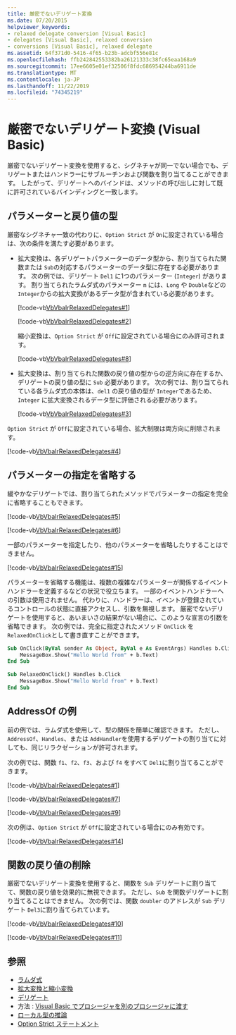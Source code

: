 ```yaml
---
title: 厳密でないデリゲート変換
ms.date: 07/20/2015
helpviewer_keywords:
- relaxed delegate conversion [Visual Basic]
- delegates [Visual Basic], relaxed conversion
- conversions [Visual Basic], relaxed delegate
ms.assetid: 64f371d0-5416-4f65-b23b-adcbf556e81c
ms.openlocfilehash: ffb242842553382ba26121333c38fc65eaa168a9
ms.sourcegitcommit: 17ee6605e01ef32506f8fdc686954244ba6911de
ms.translationtype: MT
ms.contentlocale: ja-JP
ms.lasthandoff: 11/22/2019
ms.locfileid: "74345219"
---
```

# <a name="relaxed-delegate-conversion-visual-basic"></a>厳密でないデリゲート変換 (Visual Basic)
厳密でないデリゲート変換を使用すると、シグネチャが同一でない場合でも、デリゲートまたはハンドラーにサブルーチンおよび関数を割り当てることができます。 したがって、デリゲートへのバインドは、メソッドの呼び出しに対して既に許可されているバインディングと一致します。  
  
## <a name="parameters-and-return-type"></a>パラメーターと戻り値の型  
 厳密なシグネチャ一致の代わりに、`Option Strict` が `On`に設定されている場合は、次の条件を満たす必要があります。  
  
- 拡大変換は、各デリゲートパラメーターのデータ型から、割り当てられた関数または `Sub`の対応するパラメーターのデータ型に存在する必要があります。 次の例では、デリゲート `Del1` に1つのパラメーター (`Integer`) があります。 割り当てられたラムダ式のパラメーター `m` には、`Long` や `Double`などの `Integer`からの拡大変換があるデータ型が含まれている必要があります。  
  
     [!code-vb[VbVbalrRelaxedDelegates#1](~/samples/snippets/visualbasic/VS_Snippets_VBCSharp/VbVbalrRelaxedDelegates/VB/Module1.vb#1)]  
  
     [!code-vb[VbVbalrRelaxedDelegates#2](~/samples/snippets/visualbasic/VS_Snippets_VBCSharp/VbVbalrRelaxedDelegates/VB/Module1.vb#2)]  
  
     縮小変換は、`Option Strict` が `Off`に設定されている場合にのみ許可されます。  
  
     [!code-vb[VbVbalrRelaxedDelegates#8](~/samples/snippets/visualbasic/VS_Snippets_VBCSharp/VbVbalrRelaxedDelegates/VB/Module2.vb#8)]  
  
- 拡大変換は、割り当てられた関数の戻り値の型からの逆方向に存在するか、デリゲートの戻り値の型に `Sub` 必要があります。 次の例では、割り当てられている各ラムダ式の本体は、`del1` の戻り値の型が `Integer`であるため、`Integer` に拡大変換されるデータ型に評価される必要があります。  
  
     [!code-vb[VbVbalrRelaxedDelegates#3](~/samples/snippets/visualbasic/VS_Snippets_VBCSharp/VbVbalrRelaxedDelegates/VB/Module1.vb#3)]  
  
 `Option Strict` が `Off`に設定されている場合、拡大制限は両方向に削除されます。  
  
 [!code-vb[VbVbalrRelaxedDelegates#4](~/samples/snippets/visualbasic/VS_Snippets_VBCSharp/VbVbalrRelaxedDelegates/VB/Module2.vb#4)]  
  
## <a name="omitting-parameter-specifications"></a>パラメーターの指定を省略する  
 緩やかなデリゲートでは、割り当てられたメソッドでパラメーターの指定を完全に省略することもできます。  
  
 [!code-vb[VbVbalrRelaxedDelegates#5](~/samples/snippets/visualbasic/VS_Snippets_VBCSharp/VbVbalrRelaxedDelegates/VB/Module1.vb#5)]  
  
 [!code-vb[VbVbalrRelaxedDelegates#6](~/samples/snippets/visualbasic/VS_Snippets_VBCSharp/VbVbalrRelaxedDelegates/VB/Module1.vb#6)]  
  
 一部のパラメーターを指定したり、他のパラメーターを省略したりすることはできません。  
  
 [!code-vb[VbVbalrRelaxedDelegates#15](~/samples/snippets/visualbasic/VS_Snippets_VBCSharp/VbVbalrRelaxedDelegates/VB/Module1.vb#15)]  
  
 パラメーターを省略する機能は、複数の複雑なパラメーターが関係するイベントハンドラーを定義するなどの状況で役立ちます。 一部のイベントハンドラーへの引数は使用されません。 代わりに、ハンドラーは、イベントが登録されているコントロールの状態に直接アクセスし、引数を無視します。 厳密でないデリゲートを使用すると、あいまいさの結果がない場合に、このような宣言の引数を省略できます。 次の例では、完全に指定されたメソッド `OnClick` を `RelaxedOnClick`として書き直すことができます。  
  
```vb  
Sub OnClick(ByVal sender As Object, ByVal e As EventArgs) Handles b.Click  
    MessageBox.Show("Hello World from" + b.Text)  
End Sub  
  
Sub RelaxedOnClick() Handles b.Click  
    MessageBox.Show("Hello World from" + b.Text)  
End Sub  
```  
  
## <a name="addressof-examples"></a>AddressOf の例  
 前の例では、ラムダ式を使用して、型の関係を簡単に確認できます。 ただし、`AddressOf`、`Handles`、または `AddHandler`を使用するデリゲートの割り当てに対しても、同じリラクゼーションが許可されます。  
  
 次の例では、関数 `f1`、`f2`、`f3`、および `f4` をすべて `Del1`に割り当てることができます。  
  
 [!code-vb[VbVbalrRelaxedDelegates#1](~/samples/snippets/visualbasic/VS_Snippets_VBCSharp/VbVbalrRelaxedDelegates/VB/Module1.vb#1)]  
  
 [!code-vb[VbVbalrRelaxedDelegates#7](~/samples/snippets/visualbasic/VS_Snippets_VBCSharp/VbVbalrRelaxedDelegates/VB/Module1.vb#7)]  
  
 [!code-vb[VbVbalrRelaxedDelegates#9](~/samples/snippets/visualbasic/VS_Snippets_VBCSharp/VbVbalrRelaxedDelegates/VB/Module1.vb#9)]  
  
 次の例は、`Option Strict` が `Off`に設定されている場合にのみ有効です。  
  
 [!code-vb[VbVbalrRelaxedDelegates#14](~/samples/snippets/visualbasic/VS_Snippets_VBCSharp/VbVbalrRelaxedDelegates/VB/Module2.vb#14)]  
  
## <a name="dropping-function-returns"></a>関数の戻り値の削除  
 厳密でないデリゲート変換を使用すると、関数を `Sub` デリゲートに割り当てて、関数の戻り値を効果的に無視できます。 ただし、`Sub` を関数デリゲートに割り当てることはできません。 次の例では、関数 `doubler` のアドレスが `Sub` デリゲート `Del3`に割り当てられています。  
  
 [!code-vb[VbVbalrRelaxedDelegates#10](~/samples/snippets/visualbasic/VS_Snippets_VBCSharp/VbVbalrRelaxedDelegates/VB/Module1.vb#10)]  
  
 [!code-vb[VbVbalrRelaxedDelegates#11](~/samples/snippets/visualbasic/VS_Snippets_VBCSharp/VbVbalrRelaxedDelegates/VB/Module1.vb#11)]  
  
## <a name="see-also"></a>参照

- [ラムダ式](../../../../visual-basic/programming-guide/language-features/procedures/lambda-expressions.md)
- [拡大変換と縮小変換](../../../../visual-basic/programming-guide/language-features/data-types/widening-and-narrowing-conversions.md)
- [デリゲート](../../../../visual-basic/programming-guide/language-features/delegates/index.md)
- 方法 : [Visual Basic でプロシージャを別のプロシージャに渡す](../../../../visual-basic/programming-guide/language-features/delegates/how-to-pass-procedures-to-another-procedure.md)
- [ローカル型の推論](../../../../visual-basic/programming-guide/language-features/variables/local-type-inference.md)
- [Option Strict ステートメント](../../../../visual-basic/language-reference/statements/option-strict-statement.md)
